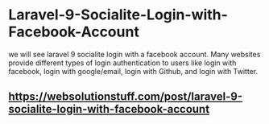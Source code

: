 # Laravel-9-Socialite-Login-with-Facebook-Account
we will see laravel 9 socialite login with a facebook account. Many websites provide different types of login authentication to users like login with facebook, login with google/email, login with Github, and login with Twitter.
## https://websolutionstuff.com/post/laravel-9-socialite-login-with-facebook-account
